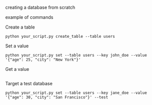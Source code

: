 creating a database from scratch

example of commands

Create a table
```
python your_script.py create_table --table users
```

Set a value
```
python your_script.py set --table users --key john_doe --value '{"age": 25, "city": "New York"}'
```

Get a value
```python your_script.py get --table users --key john_doe
```

Target a test database
```
python your_script.py set --table users --key jane_doe --value '{"age": 30, "city": "San Francisco"}' --test
```
